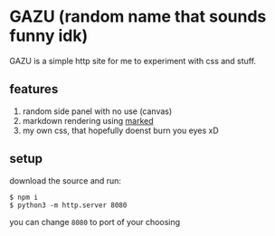 # GAZU (random name that sounds funny idk)

GAZU is a simple http site for me to experiment with css and stuff. 

## features

1. random side panel with no use (canvas)
2. markdown rendering using [marked]
3. my own css, that hopefully doenst burn you eyes xD


## setup

download the source and run:

```consolas
$ npm i
$ python3 -m http.server 8080
```

you can change `8080` to port of your choosing

[marked]: https://github.com/markedjs/marked